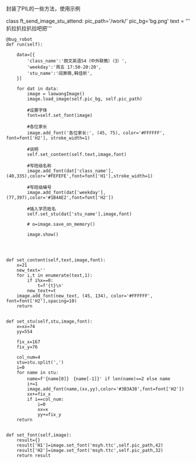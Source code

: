 封装了PIL的一些方法，使用示例


class ft_send_image_stu_attend:
    pic_path='/work/'
    pic_bg='bg.png'
    text = '''　　扒拉扒拉扒拉吧把'''

    @bug_robot
    def run(self):
        
        data=[{
            'class_name':'朗文英语S4（中外联教）（3）',
            'weekday':'周五 17:50-20:20',
            'stu_name':'阎萧萌,韩佳昕',
        }]

        for dat in data:
            image = laowangImage()
            image.load_image(self.pic_bg, self.pic_path)

            #设置字体
            font=self.set_font(image)

            #各位家长
            image.add_font('各位家长:', (45, 75), color='#FFFFFF', font=font['H2'], stroke_width=1)

            #说明
            self.set_content(self.text,image,font)

            #写班级名称
            image.add_font(dat['class_name'],(40,335),color='#FEFEFE',font=font['H1'],stroke_width=1)

            #写班级编号
            image.add_font(dat['weekday'],(77,397),color='#1B4AE2',font=font['H2'])

            #插入学员姓名
            self.set_stu(dat['stu_name'],image,font)

            # o=image.save_on_memory()

            image.show()

    


    def set_content(self,text,image,font):
        x=21
        new_text=''
        for i,t in enumerate(text,1):
            if i%x==0:
                t=f'{t}\n'
            new_text+=t
        image.add_font(new_text, (45, 134), color='#FFFFFF', font=font['H2'],spacing=10)
        return


    def set_stu(self,stu,image,font):
        x=xx=74
        yy=554

        fix_x=167
        fix_y=76

        col_num=4
        stu=stu.split(',')
        i=0
        for name in stu:
            name=f'{name[0]}　{name[-1]}' if len(name)==2 else name
            i+=1
            image.add_font(name,(xx,yy),color='#3B3A38',font=font['H2'])
            xx+=fix_x
            if i==col_num:
                i=0
                xx=x
                yy+=fix_y
        return


    def set_font(self,image):
        result={}
        result['H1']=image.set_font('msyh.ttc',self.pic_path,42)
        result['H2']=image.set_font('msyh.ttc',self.pic_path,32)
        return result
